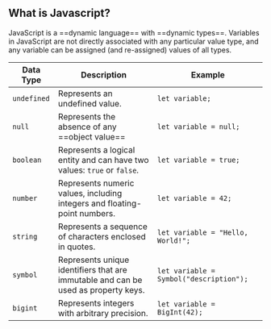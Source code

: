## What is Javascript?
JavaScript is a ==dynamic language== with ==dynamic types==. Variables in JavaScript are not directly associated with any particular value type, and any variable can be assigned (and re-assigned) values of all types.

| Data Type   | Description                                                        | Example                          |
| ----------- | ------------------------------------------------------------------ | -------------------------------- |
| `undefined` | Represents an undefined value.                                     | `let variable;`                  |
| `null`      | Represents the absence of any ==object value==                     | `let variable = null;`           |
| `boolean`   | Represents a logical entity and can have two values: `true` or `false`. | `let variable = true;`          |
| `number`    | Represents numeric values, including integers and floating-point numbers. | `let variable = 42;`             |
| `string`    | Represents a sequence of characters enclosed in quotes.             | `let variable = "Hello, World!";` |
| `symbol`    | Represents unique identifiers that are immutable and can be used as property keys. | `let variable = Symbol("description");` |
| `bigint`    | Represents integers with arbitrary precision.                       | `let variable = BigInt(42);`     |


